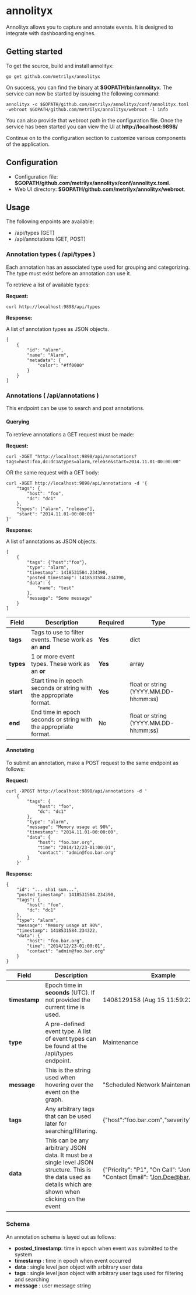 annolityx
=========
Annolityx allows you to capture and annotate events.  It is designed to integrate with dashboarding engines.


## Getting started

To get the source, build and install annolityx:

    go get github.com/metrilyx/annolityx

On success, you can find the binary at **$GOPATH/bin/annolityx**.  The service can now be started by issueing the following command:

    annolityx -c $GOPATH/github.com/metrilyx/annolityx/conf/annolityx.toml -webroot $GOPATH/github.com/metrilyx/annolityx/webroot -l info    

You can also provide that webroot path in the configuration file.  Once the service has been started you can view the UI at **http://localhost:9898/**

Continue on to the configuration section to customize various components of the application.


## Configuration

- Configuration file: **$GOPATH/github.com/metrilyx/annolityx/conf/annolityx.toml**.  
- Web UI directory: **$GOPATH/github.com/metrilyx/annolityx/webroot**.


## Usage

The following enpoints are available:

* /api/types       (GET)
* /api/annotations (GET, POST)


### Annotation types ( /api/types )

Each annotation has an associated type used for grouping and categorizing.  The type must exist before an annotation can use it.

To retrieve a list of available types:

**Request:**

    curl http://localhost:9898/api/types

**Response:**

A list of annotation types as JSON objects.

    [
        {
            "id": "alarm",
            "name": "Alarm",
            "metadata": {
                "color": "#ff0000"
            }
        }
    ]

### Annotations ( /api/annotations )

This endpoint can be use to search and post annotations.

#### Querying

To retrieve annotations a GET request must be made:

**Request:**

    curl -XGET "http://localhost:9898/api/annotations?tags=host:foo,dc:dc1&types=alarm,release&start=2014.11.01-00:00:00"

OR the same request with a GET body:

    curl -XGET http://localhost:9898/api/annotations -d '{
        "tags": {
            "host": "foo",
            "dc": "dc1"
        },
        "types": ["alarm", "release"],
        "start": "2014.11.01-00:00:00"
    }'


**Response:**

A list of annotations as JSON objects.

    [
        {
            "tags": {"host":"foo"},
            "type": "alarm",
            "timestamp": 1418531584.234390,
            "posted_timestamp": 1418531584.234390,
            "data": {
                "name": "test"
            },
            "message": "Some message"
        }
    ]

| Field | Description | Required | Type |
|-------|-------------| ----------|------|
|**tags**|Tags to use to filter events.  These work as an **and**| **Yes**| dict|
|**types**|1 or more event types.  These work as an **or**|**Yes**| array |
|**start**|Start time in epoch seconds or string with the appropriate format. |**Yes**| float or string (YYYY.MM.DD-hh:mm:ss) |
|**end**|End time in epoch seconds or string with the appropriate format. |No| float or string (YYYY.MM.DD-hh:mm:ss) |


#### Annotating

To submit an annotation, make a POST request to the same endpoint as follows:

**Request:**

    curl -XPOST http://localhost:9898/api/annotations -d '
        {
            "tags": {
                "host": "foo",
                "dc": "dc1"
            },
            "type": "alarm",
            "message": "Memory usage at 90%",
            "timestamp": "2014.11.01-00:00:00",
            "data": {
                "host": "foo.bar.org",
                "time": "2014/12/23-01:00:01",
                "contact": "admin@foo.bar.org"
            }
        }'

**Response:**

    {
        "id": "... sha1 sum...",
        "posted_timestamp": 1418531584.234390,
        "tags": {
            "host": "foo",
            "dc": "dc1"
        },
        "type": "alarm",
        "message": "Memory usage at 90%",
        "timestamp": 1418531584.234322,
        "data": {
            "host": "foo.bar.org",
            "time": "2014/12/23-01:00:01",
            "contact": "admin@foo.bar.org"
        }
    }


| Field | Description | Example | Required | Type |
|-------|-------------|---------|----------|------|
| **timestamp** | Epoch time in **seconds** (UTC).  If not provided the current time is used. | 1408129158 (Aug 15 11:59:22 2014) | No | float or string (YYYY.MM.DD-hh:mm:ss) |
| **type** | A pre-defined event type.  A list of event types can be found at the /api/types endpoint. | Maintenance | **Yes** | string |
| **message** | This is the string used when hovering over the event on the graph. | "Scheduled Network Maintenance"| **Yes** | string |
| **tags** | Any arbitrary tags that can be used later for searching/filtering. | {"host":"foo.bar.com","severity":"Warning"}| **Yes** | dict |
| **data** | This can be any arbitrary JSON data.  It must be a single level JSON structure. This is the data used as details which are shown when clicking on the event| {"Priority": "P1", "On Call": "Jon Doe", "Contact Email": "Jon.Doe@bar.com" }| No | dict |


### Schema

An annotation schema is layed out as follows:

* **posted_timestamp**: time in epoch when event was submitted to the system
* **timestamp**       : time in epoch when event occurred
* **data**            : single level json object with arbitrary user data
* **tags**            : single level json object with arbitrary user tags used for filtering and searching
* **message**         : user message string